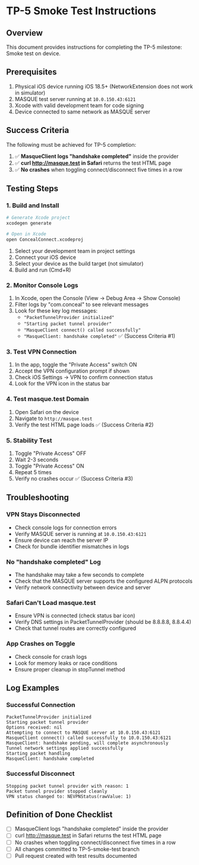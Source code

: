 # TP-5 Smoke Test Instructions

## Overview
This document provides instructions for completing the TP-5 milestone: Smoke test on device.

## Prerequisites
1. Physical iOS device running iOS 18.5+ (NetworkExtension does not work in simulator)
2. MASQUE test server running at `10.0.150.43:6121`
3. Xcode with valid development team for code signing
4. Device connected to same network as MASQUE server

## Success Criteria
The following must be achieved for TP-5 completion:

1. ✅ **MasqueClient logs "handshake completed"** inside the provider
2. ✅ **curl http://masque.test in Safari** returns the test HTML page
3. ✅ **No crashes** when toggling connect/disconnect five times in a row

## Testing Steps

### 1. Build and Install
```bash
# Generate Xcode project
xcodegen generate

# Open in Xcode
open ConcealConnect.xcodeproj
```

1. Select your development team in project settings
2. Connect your iOS device
3. Select your device as the build target (not simulator)
4. Build and run (Cmd+R)

### 2. Monitor Console Logs
1. In Xcode, open the Console (View → Debug Area → Show Console)
2. Filter logs by "com.conceal" to see relevant messages
3. Look for these key log messages:
   - `"PacketTunnelProvider initialized"`
   - `"Starting packet tunnel provider"`
   - `"MasqueClient connect() called successfully"`
   - `"MasqueClient: handshake completed"` ✅ (Success Criteria #1)

### 3. Test VPN Connection
1. In the app, toggle the "Private Access" switch ON
2. Accept the VPN configuration prompt if shown
3. Check iOS Settings → VPN to confirm connection status
4. Look for the VPN icon in the status bar

### 4. Test masque.test Domain
1. Open Safari on the device
2. Navigate to `http://masque.test`
3. Verify the test HTML page loads ✅ (Success Criteria #2)

### 5. Stability Test
1. Toggle "Private Access" OFF
2. Wait 2-3 seconds
3. Toggle "Private Access" ON
4. Repeat 5 times
5. Verify no crashes occur ✅ (Success Criteria #3)

## Troubleshooting

### VPN Stays Disconnected
- Check console logs for connection errors
- Verify MASQUE server is running at `10.0.150.43:6121`
- Ensure device can reach the server IP
- Check for bundle identifier mismatches in logs

### No "handshake completed" Log
- The handshake may take a few seconds to complete
- Check that the MASQUE server supports the configured ALPN protocols
- Verify network connectivity between device and server

### Safari Can't Load masque.test
- Ensure VPN is connected (check status bar icon)
- Verify DNS settings in PacketTunnelProvider (should be 8.8.8.8, 8.8.4.4)
- Check that tunnel routes are correctly configured

### App Crashes on Toggle
- Check console for crash logs
- Look for memory leaks or race conditions
- Ensure proper cleanup in stopTunnel method

## Log Examples

### Successful Connection
```
PacketTunnelProvider initialized
Starting packet tunnel provider
Options received: nil
Attempting to connect to MASQUE server at 10.0.150.43:6121
MasqueClient connect() called successfully to 10.0.150.43:6121
MasqueClient: handshake pending, will complete asynchronously
Tunnel network settings applied successfully
Starting packet handling
MasqueClient: handshake completed
```

### Successful Disconnect
```
Stopping packet tunnel provider with reason: 1
Packet tunnel provider stopped cleanly
VPN status changed to: NEVPNStatus(rawValue: 1)
```

## Definition of Done Checklist
- [ ] MasqueClient logs "handshake completed" inside the provider
- [ ] curl http://masque.test in Safari returns the test HTML page  
- [ ] No crashes when toggling connect/disconnect five times in a row
- [ ] All changes committed to TP-5-smoke-test branch
- [ ] Pull request created with test results documented
